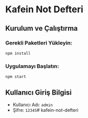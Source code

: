 # Kafein Not Defteri

## Kurulum ve Çalıştırma

### Gerekli Paketleri Yükleyin:
```
npm install
```

### Uygulamayı Başlatın:
```
npm start
```

## Kullanıcı Giriş Bilgisi
- Kullanıcı Adı: `admin`
- Şifre: `12345`#   k a f e i n - n o t - d e f t e r i  
 